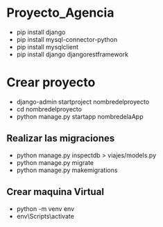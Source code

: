 # Proyecto_Agencia
- pip install django
- pip install mysql-connector-python
- pip install mysqlclient
- pip install django djangorestframework
  
# Crear proyecto
- django-admin startproject nombredelproyecto
- cd nombredelproyecto
- python manage.py startapp nombredelaApp

## Realizar las migraciones

- python manage.py inspectdb > viajes/models.py
- python manage.py migrate
- python manage.py makemigrations

## Crear maquina Virtual 
- python -m venv env
- env\Scripts\activate



